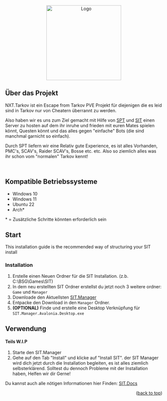 <a name="readme-top"></a>

<!-- PROJECT LOGO -->
<br />
<div align="center">
  <a>
    <img src="https://github.com/stayintarkov/SIT.Manager.Avalonia/blob/master/SIT.Manager/Assets/sit-logo-5.png?raw=true" alt="Logo" height="240">
  </a>
</div>

<!-- ABOUT THE PROJECT -->
## Über das Projekt

NXT.Tarkov ist ein Escape from Tarkov PVE Projekt für diejenigen die es leid sind in Tarkov nur von Cheatern überrannt zu werden.<p>
Also haben wir es uns zum Ziel gemacht mit Hilfe von [SPT](https://sp-tarkov.com/) und [SIT](https://docs.stayintarkov.com/en/index.html) einen Server zu hosten auf dem ihr inruhe und frieden
mit euren Mates spielen könnt, Questen könnt und das alles gegen "einfache" Bots (die sind manchmal garnicht so einfach).<p>
Durch SPT liefern wir eine Relativ gute Experience, es ist alles Vorhanden, PMC's, SCAV's, Raider SCAV's, Bosse etc. etc. Also so ziemlich alles was ihr schon vom "normalen" Tarkov kennt!<p>

<br>

## Kompatible Betriebssysteme

* Windows 10
* Windows 11
* Ubuntu 22
 * Arch*

\* = Zusätzliche Schritte könnten erforderlich sein

<!-- GETTING STARTED -->
## Start

This installation guide is the recommended way of structuring your SIT install

### Installation

1. Erstelle einen Neuen Ordner für die SIT Installation. (z.b. C:\BSG\Games\SIT)
2. In dem neu erstellten SIT Ordner erstellst du jetzt noch 3 weitere ordner: `Game` und `Manager`
3. Downloade den Aktuellsten [SIT.Manager](https://github.com/stayintarkov/SIT.Manager.Avalonia/releases/latest)
4. Entpacke den Download in den `Manager` Ordner.
5. <b>(OPTIONAL)</b> Finde und erstelle eine Desktop Verknüpfung für `SIT.Manager.Avalonia.Desktop.exe`


<!-- USAGE -->
## Verwendung
#### Teils W.I.P
1. Starte den SIT.Manager
2. Gehe auf den Tab "Install" und klicke auf "Install SIT". der SIT Manager wird dich jetzt durch die Installation begleiten, es ist alles ziemlich selbsterklärend. Solltest du dennoch Probleme mit der Installation haben, Helfen wir dir Gerne!


Du kannst auch alle nötigen Informationen hier Finden: [SIT.Docs](https://docs.stayintarkov.com)

<!--_For questions about usage and support please refer to the [SIT Discord](https://discord.gg/f4CN4n3nP2) for now_-->


<p align="right">(<a href="#readme-top">back to top</a>)</p>